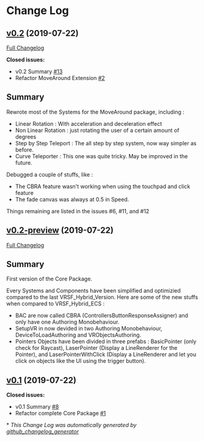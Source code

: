 # Change Log

## [v0.2](https://github.com/Jamy4000/VRSF_DOTS/tree/v0.2) (2019-07-22)
[Full Changelog](https://github.com/Jamy4000/VRSF_DOTS/compare/v0.1...v0.2)

**Closed issues:**

- v0.2 Summary [\#13](https://github.com/Jamy4000/VRSF_DOTS/issues/13)
- Refactor MoveAround Extension [\#2](https://github.com/Jamy4000/VRSF_DOTS/issues/2)

## Summary
Rewrote most of the Systems for the MoveAround package, including : 
- Linear Rotation : With acceleration and deceleration effect
- Non Linear Rotation : just rotating the user of a certain amount of degrees
- Step by Step Teleport : The all step by step system, now way simpler as before.
- Curve Teleporter : This one was quite tricky. May be improved in the future.

Debugged a couple of stuffs, like : 
- The CBRA feature wasn't working when using the touchpad and click feature
- The fade canvas was always at 0.5 in Speed.

Things remaining are listed in the issues #6, #11, and #12

## [v0.2-preview](https://github.com/Jamy4000/VRSF_DOTS/tree/v0.2-preview) (2019-07-22)
[Full Changelog](https://github.com/Jamy4000/VRSF_DOTS/compare/v0.1...v0.2-preview)

## Summary
First version of the Core Package.

Every Systems and Components have been simplified and optimizied compared to the last VRSF_Hybrid_Version. Here are some of the new stuffs when compared to VRSF_Hybrid_ECS :

- BAC are now called CBRA (ControllersButtonResponseAssigner) and only have one Authoring Monobehaviour.
- SetupVR in now devided in two Authoring Monobehaviour, DeviceToLoadAuthoring and VRObjectsAuthoring.
- Pointers Objects have been divided in three prefabs : BasicPointer (only check for Raycast), LaserPointer (Display a LineRenderer for the Pointer), and LaserPointerWithClick (Display a LineRenderer and let you click on objects like the UI using the trigger button).

## [v0.1](https://github.com/Jamy4000/VRSF_DOTS/tree/v0.1) (2019-07-22)
**Closed issues:**

- v0.1 Summary [\#8](https://github.com/Jamy4000/VRSF_DOTS/issues/8)
- Refactor complete Core Package [\#1](https://github.com/Jamy4000/VRSF_DOTS/issues/1)



\* *This Change Log was automatically generated by [github_changelog_generator](https://github.com/skywinder/Github-Changelog-Generator)*